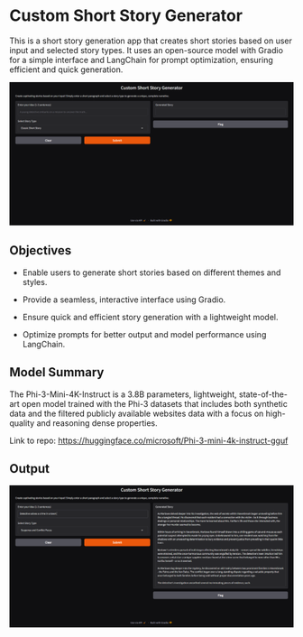 # Custom Short Story Generator

This is a short story generation app that creates short stories based on user input and selected story types. It uses an open-source model with Gradio for a simple interface and LangChain for prompt optimization, ensuring efficient and quick generation.

![title_image](gui.png)

## Objectives

-  Enable users to generate short stories based on different themes and styles.

- Provide a seamless, interactive interface using Gradio.

- Ensure quick and efficient story generation with a lightweight model.

- Optimize prompts for better output and model performance using LangChain.

## Model Summary

The Phi-3-Mini-4K-Instruct is a 3.8B parameters, lightweight, state-of-the-art open model trained with the Phi-3 datasets that includes both synthetic data and the filtered publicly available websites data with a focus on high-quality and reasoning dense properties.

Link to repo:
https://huggingface.co/microsoft/Phi-3-mini-4k-instruct-gguf

## Output

![output](gui_with_output.png)

